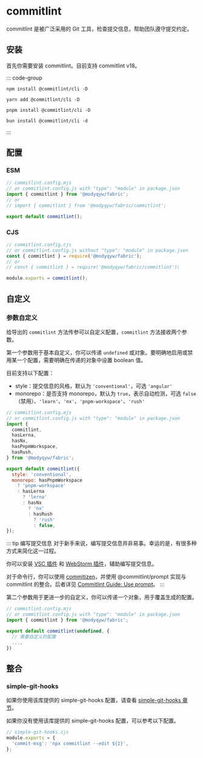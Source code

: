 # commitlint

commitlint 是被广泛采用的 Git 工具，检查提交信息，帮助团队遵守提交约定。

## 安装

首先你需要安装 commitlint。目前支持 commitlint v18。

::: code-group

```shell [npm]
npm install @commitlint/cli -D
```

```shell [yarn]
yarn add @commitlint/cli -D
```

```shell [pnpm]
pnpm install @commitlint/cli -D
```

```shell [bun(experimental)]
bun install @commitlint/cli -d
```

:::

## 配置

### ESM

```javascript
// commitlint.config.mjs
// or commitlint.config.js with "type": "module" in package.json
import { commitlint } from '@modyqyw/fabric';
// or
// import { commitlint } from '@modyqyw/fabric/commitlint';

export default commitlint();
```

### CJS

```javascript
// commitlint.config.cjs
// or commitlint.config.js without "type": "module" in package.json
const { commitlint } = require('@modyqyw/fabric');
// or
// const { commitlint } = require('@modyqyw/fabric/commitlint');

module.exports = commitlint();
```

## 自定义

### 参数自定义

给导出的 `commitlint` 方法传参可以自定义配置，`commitlint` 方法接收两个参数。

第一个参数用于基本自定义，你可以传递 `undefined` 或对象。要明确地启用或禁用某一个配置，需要明确在传递的对象中设置 boolean 值。

目前支持以下配置：

- style：提交信息的风格，默认为 `'conventional'`，可选 `'angular'`
- monorepo：是否支持 monorepo，默认为 `true`，表示自动检测，可选 `false`（禁用）、`'learn'`、`'nx'`、`'pnpm-workspace'`、`'rush'`

```javascript
// commitlint.config.mjs
// or commitlint.config.js with "type": "module" in package.json
import {
  commitlint,
  hasLerna,
  hasNx,
  hasPnpmWorkspace,
  hasRush,
} from '@modyqyw/fabric';

export default commitlint({
  style: 'conventional',
  monorepo: hasPnpmWorkspace
    ? 'pnpm-workspace'
    : hasLerna
      ? 'lerna'
      : hasNx
        ? 'nx'
        : hasRush
          ? 'rush'
          : false,
});
```

::: tip 编写提交信息
对于新手来说，编写提交信息并非易事。幸运的是，有很多种方式来简化这一过程。

你可以安装 [VSC 插件](https://marketplace.visualstudio.com/search?term=commit&target=VSCode&category=All%20categories&sortBy=Relevance) 和 [WebStorm 插件](https://plugins.jetbrains.com/search?products=webstorm&search=commit)，辅助编写提交信息。

对于命令行，你可以使用 [commitizen](https://github.com/commitizen/cz-cli)，并使用 @commitlint/prompt 实现与 commitlint 的整合。后者详见 [Commitlint Guide: Use prompt](https://commitlint.js.org/#/guides-use-prompt)。
:::

第二个参数用于更进一步的自定义，你可以传递一个对象，用于覆盖生成的配置。

```javascript
// commitlint.config.mjs
// or commitlint.config.js with "type": "module" in package.json
import { commitlint } from '@modyqyw/fabric';

export default commitlint(undefined, {
  // 需要自定义的配置
  ...,
})
```

## 整合

### simple-git-hooks

如果你使用该库提供的 simple-git-hooks 配置，请查看 [simple-git-hooks 章节](../git/simple-git-hooks.md)。

如果你没有使用该库提供的 simple-git-hooks 配置，可以参考以下配置。

```javascript
// simple-git-hooks.cjs
module.exports = {
  'commit-msg': 'npx commitlint --edit ${1}',
};
```
